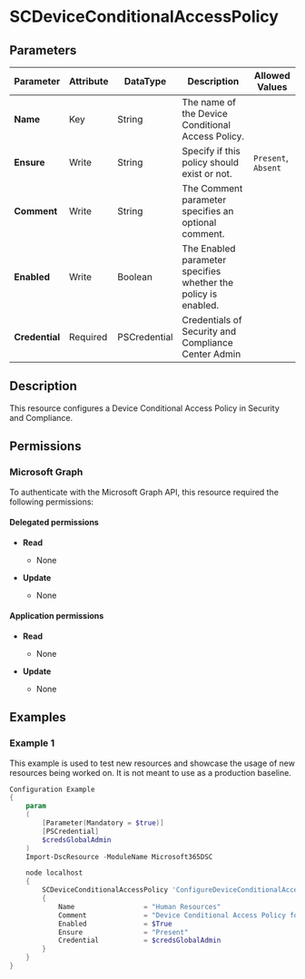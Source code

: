 ﻿# SCDeviceConditionalAccessPolicy

## Parameters

| Parameter | Attribute | DataType | Description | Allowed Values |
| --- | --- | --- | --- | --- |
| **Name** | Key | String | The name of the Device Conditional Access Policy. | |
| **Ensure** | Write | String | Specify if this policy should exist or not. | `Present`, `Absent` |
| **Comment** | Write | String | The Comment parameter specifies an optional comment. | |
| **Enabled** | Write | Boolean | The Enabled parameter specifies whether the policy is enabled. | |
| **Credential** | Required | PSCredential | Credentials of Security and Compliance Center Admin | |

## Description

This resource configures a Device Conditional Access Policy in Security and Compliance.

## Permissions

### Microsoft Graph

To authenticate with the Microsoft Graph API, this resource required the following permissions:

#### Delegated permissions

- **Read**

    - None

- **Update**

    - None

#### Application permissions

- **Read**

    - None

- **Update**

    - None

## Examples

### Example 1

This example is used to test new resources and showcase the usage of new resources being worked on.
It is not meant to use as a production baseline.

```powershell
Configuration Example
{
    param
    (
        [Parameter(Mandatory = $true)]
        [PSCredential]
        $credsGlobalAdmin
    )
    Import-DscResource -ModuleName Microsoft365DSC

    node localhost
    {
        SCDeviceConditionalAccessPolicy 'ConfigureDeviceConditionalAccessPolicy'
        {
            Name                 = "Human Resources"
            Comment              = "Device Conditional Access Policy for Human Resources department"
            Enabled              = $True
            Ensure               = "Present"
            Credential           = $credsGlobalAdmin
        }
    }
}
```

